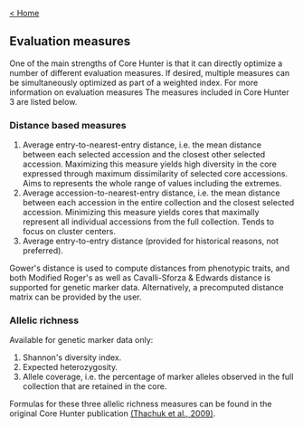 [< Home](index)

## Evaluation measures
One of the main strengths of Core Hunter is that it can directly optimize a number of different evaluation measures.
If desired, multiple measures can be simultaneously optimized as part of a weighted index. For more information on evaluation measures 
The measures included in Core Hunter 3 are listed below.

### Distance based measures

1. Average entry-to-nearest-entry distance, i.e. the mean distance between each selected accession and the closest other selected accession. Maximizing this measure yields high diversity in the core expressed through maximum dissimilarity of selected core accessions. Aims to represents the whole range of values including the extremes.
2. Average accession-to-nearest-entry distance, i.e. the mean distance between each accession in the entire collection and the closest selected accession. Minimizing this measure yields cores that maximally represent all individual accessions from the full collection. Tends to focus on cluster centers.
3. Average entry-to-entry distance (provided for historical reasons, not preferred).

Gower's distance is used to compute distances from phenotypic traits, and both Modified Roger's as well as Cavalli-Sforza & Edwards distance is supported for genetic marker data. Alternatively, a precomputed distance matrix can be provided by the user.

### Allelic richness

Available for genetic marker data only:

1. Shannon's diversity index.
2. Expected heterozygosity.
3. Allele coverage, i.e. the percentage of marker alleles observed in the full collection that are retained in the core.

Formulas for these three allelic richness measures can be found in the original Core Hunter publication [(Thachuk et al., 2009)](http://www.biomedcentral.com/1471-2105/10/243).
